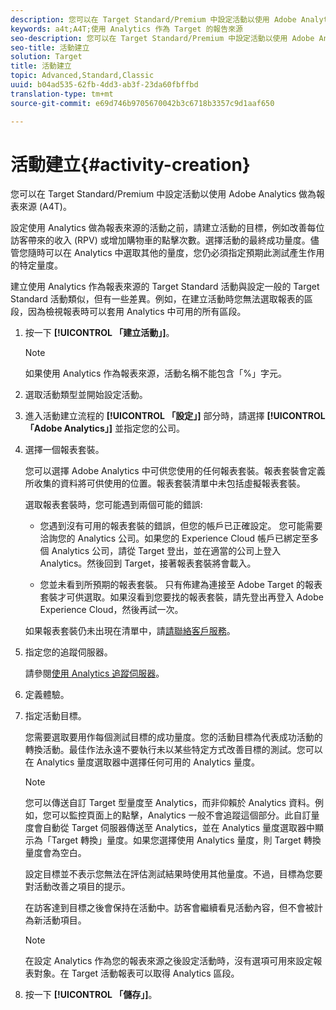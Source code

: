 ```yaml
---
description: 您可以在 Target Standard/Premium 中設定活動以使用 Adobe Analytics 做為報表來源 (A4T)。
keywords: a4t;A4T;使用 Analytics 作為 Target 的報告來源
seo-description: 您可以在 Target Standard/Premium 中設定活動以使用 Adobe Analytics 做為報表來源 (A4T)。
seo-title: 活動建立
solution: Target
title: 活動建立
topic: Advanced,Standard,Classic
uuid: b04ad535-62fb-4dd3-ab3f-23da60fbffbd
translation-type: tm+mt
source-git-commit: e69d746b9705670042b3c6718b3357c9d1aaf650

---
```



# 活動建立{#activity-creation}

您可以在 Target Standard/Premium 中設定活動以使用 Adobe Analytics 做為報表來源 (A4T)。

設定使用 Analytics 做為報表來源的活動之前，請建立活動的目標，例如改善每位訪客帶來的收入 (RPV) 或增加購物車的點擊次數。選擇活動的最終成功量度。儘管您隨時可以在 Analytics 中選取其他的量度，您仍必須指定預期此測試產生作用的特定量度。

建立使用 Analytics 作為報表來源的 Target Standard 活動與設定一般的 Target Standard 活動類似，但有一些差異。例如，在建立活動時您無法選取報表的區段，因為檢視報表時可以套用 Analytics 中可用的所有區段。

1. 按一下 **[!UICONTROL 「建立活動」]**。

   >[!NOTE]
   >
   >如果使用 Analytics 作為報表來源，活動名稱不能包含「%」字元。

1. 選取活動類型並開始設定活動。
1. 進入活動建立流程的 **[!UICONTROL 「設定」]** 部分時，請選擇 **[!UICONTROL 「Adobe Analytics」]** 並指定您的公司。
1. 選擇一個報表套裝。

   您可以選擇 Adobe Analytics 中可供您使用的任何報表套裝。報表套裝會定義所收集的資料將可供使用的位置。報表套裝清單中未包括虛擬報表套裝。

   選取報表套裝時，您可能遇到兩個可能的錯誤:

   * 您遇到沒有可用的報表套裝的錯誤，但您的帳戶已正確設定。
   您可能需要洽詢您的 Analytics 公司。如果您的 Experience Cloud 帳戶已綁定至多個 Analytics 公司，請從 Target 登出，並在適當的公司上登入 Analytics。然後回到 Target，接著報表套裝將會載入。

   * 您並未看到所預期的報表套裝。
   只有佈建為連接至 Adobe Target 的報表套裝才可供選取。如果沒看到您要找的報表套裝，請先登出再登入 Adobe Experience Cloud，然後再試一次。

   如果報表套裝仍未出現在清單中，請[請聯絡客戶服務](../../cmp-resources-and-contact-information.md#reference_ACA3391A00EF467B87930A450050077C)。
1. 指定您的追蹤伺服器。

   請參閱[使用 Analytics 追蹤伺服器](../../c-integrating-target-with-mac/a4t/analytics-tracking-server.md#task_72077BA7E93C4A65A715A18F32228823)。

1. 定義體驗。
1. 指定活動目標。

   您需要選取要用作每個測試目標的成功量度。您的活動目標為代表成功活動的轉換活動。最佳作法永遠不要執行未以某些特定方式改善目標的測試。您可以在 Analytics 量度選取器中選擇任何可用的 Analytics 量度。

   >[!NOTE]
   >
   >您可以傳送自訂 Target 型量度至 Analytics，而非仰賴於 Analytics 資料。例如，您可以監控頁面上的點擊，Analytics 一般不會追蹤這個部分。此自訂量度會自動從 Target 伺服器傳送至 Analytics，並在 Analytics 量度選取器中顯示為「Target 轉換」量度。如果您選擇使用 Analytics 量度，則 Target 轉換量度會為空白。

   設定目標並不表示您無法在評估測試結果時使用其他量度。不過，目標為您要對活動改善之項目的提示。

   在訪客達到目標之後會保持在活動中。訪客會繼續看見活動內容，但不會被計為新活動項目。

   >[!NOTE]
   >
   >在設定 Analytics 作為您的報表來源之後設定活動時，沒有選項可用來設定報表對象。在 Target 活動報表可以取得 Analytics 區段。

1. 按一下 **[!UICONTROL 「儲存」]**。

